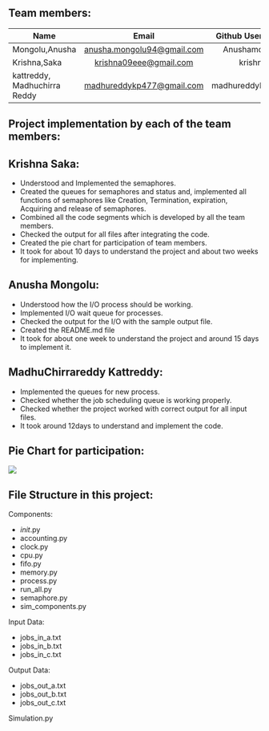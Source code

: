 
Team members:
------------

| Name                           | Email                      | Github Username  |
| ------------------------------ |:---------------:           | ----------------:|
|  Mongolu,Anusha                | anusha.mongolu94@gmail.com | Anushamongolu    |
|  Krishna,Saka                  | krishna09eee@gmail.com     | krishnasaka      |
|  kattreddy, Madhuchirra Reddy  | madhureddykp477@gmail.com  | madhureddykp477  |



Project implementation by each of the team members:
---------------------------------------------------

Krishna Saka:
------------

- Understood and Implemented the semaphores.
- Created the queues for semaphores and status and, implemented all functions of semaphores like Creation, Termination, expiration,     Acquiring and release of semaphores.
- Combined all the code segments which is developed by all the team members.
- Checked the output for all files after integrating the code.
- Created the pie chart for participation of team members.
- It took for about 10 days to understand the project and about two weeks for implementing.

Anusha Mongolu:
---------------

-	Understood how the I/O process should be working.
-	Implemented I/O wait queue for processes.
-	Checked the output for the I/O with the sample output file.
-	Created the README.md file
-	It took for about one week to understand the project and around 15 days to implement it.

MadhuChirrareddy Kattreddy:
---------------------------


-	Implemented the queues for new process.
-	Checked whether the job scheduling queue is working properly.
-	Checked whether the project worked with correct output for all input files.
-	It took around 12days to understand and implement the code.


Pie Chart for participation:
---------------------------

![](https://github.com/Anushamongolu/5143-201-OpSys-mongolu/blob/master/assignments/Cpu_Scheduling/krishna%201.jpg)


File Structure in this project:
------------------------------

Components:

- _init_.py
- accounting.py
- clock.py
- cpu.py
- fifo.py
- memory.py
- process.py
- run_all.py
- semaphore.py
- sim_components.py

Input Data:

- jobs_in_a.txt
- jobs_in_b.txt
- jobs_in_c.txt

Output Data:

- jobs_out_a.txt
- jobs_out_b.txt
- jobs_out_c.txt


Simulation.py

